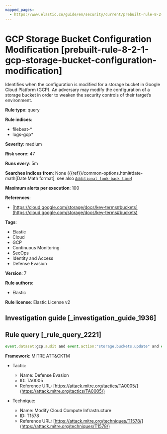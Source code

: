 ```yaml
---
mapped_pages:
  - https://www.elastic.co/guide/en/security/current/prebuilt-rule-8-2-1-gcp-storage-bucket-configuration-modification.html
---
```


# GCP Storage Bucket Configuration Modification [prebuilt-rule-8-2-1-gcp-storage-bucket-configuration-modification]

Identifies when the configuration is modified for a storage bucket in Google Cloud Platform (GCP). An adversary may modify the configuration of a storage bucket in order to weaken the security controls of their target’s environment.

**Rule type**: query

**Rule indices**:

* filebeat-*
* logs-gcp*

**Severity**: medium

**Risk score**: 47

**Runs every**: 5m

**Searches indices from**: None ({{ref}}/common-options.html#date-math[Date Math format], see also [`Additional look-back time`](docs-content://solutions/security/detect-and-alert/create-detection-rule.md#rule-schedule))

**Maximum alerts per execution**: 100

**References**:

* [https://cloud.google.com/storage/docs/key-terms#buckets](https://cloud.google.com/storage/docs/key-terms#buckets)

**Tags**:

* Elastic
* Cloud
* GCP
* Continuous Monitoring
* SecOps
* Identity and Access
* Defense Evasion

**Version**: 7

**Rule authors**:

* Elastic

**Rule license**: Elastic License v2

## Investigation guide [_investigation_guide_1936]



## Rule query [_rule_query_2221]

```js
event.dataset:gcp.audit and event.action:"storage.buckets.update" and event.outcome:success
```

**Framework**: MITRE ATT&CKTM

* Tactic:

    * Name: Defense Evasion
    * ID: TA0005
    * Reference URL: [https://attack.mitre.org/tactics/TA0005/](https://attack.mitre.org/tactics/TA0005/)

* Technique:

    * Name: Modify Cloud Compute Infrastructure
    * ID: T1578
    * Reference URL: [https://attack.mitre.org/techniques/T1578/](https://attack.mitre.org/techniques/T1578/)



